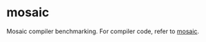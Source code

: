 # mosaic
Mosaic compiler benchmarking. For compiler code, refer to [mosaic](https://github.com/manya-bansal/mosaic).
